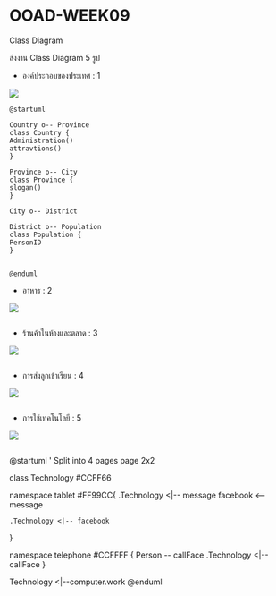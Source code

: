 # OOAD-WEEK09
Class Diagram

  ส่งงาน Class Diagram 5 รูป
   
* องค์ประกอบของประเทศ : 1

![](http://www.plantuml.com/plantuml/img/JOwn3eCm34JtV4L6El03J5ImTECNeX1Lbe9TsKub_XudYDBjzCvtlb4qi9OjkuaAAk-U-julJ5_0c7vmyCzr0mHH3Wg4tUFVKgEnOZ5-PLlH1BhVPF2IwHrQsensCTTEYEekSGwWJydjaxkbvPV4GlYQtPXmjTK7)
```
@startuml

Country o-- Province 
class Country {
Administration()
attravtions()
}

Province o-- City
class Province {
slogan()
}

City o-- District

District o-- Population
class Population {
PersonID
}


@enduml
```
* อาหาร : 2

![](http://www.plantuml.com/plantuml/img/SoWkIImgAStDuNBBpqzHiAdHrLN80x9oKf44YZAJaRWPYRb9fKNfgKLS8E2GcfS2r0u0)

```

```

* ร้านค้าในห้างและตลาด : 3

![](http://www.plantuml.com/plantuml/img/ZP51JiCm44NNzIbyWTx0YagBw8e5Oe5OJf9fQddiiSPEgnHnTnoYAWOsxFv_u-y_bdSfW-JHarB9sH11mEkE82NzeJPxwDmWF8R-mCIYemrERHv4-Be0mRwSOkbH5l0QnORXA8ZXJzoO9-QcqMzdXFmZTf-qDABwh3P96GKvJn4FltTvHoA-Bat_2HYZIuakBO_M7mKcfPv176PjJDCKJNHNtvItMtt1F626bh2c0mZPhYOdcywrz_C3bojdosLiLpl1n9LrfqwlphjLHtkxmMfRQErBX89s6Fhvpxu0)

```

```


* การส่งลูกเข้าเรียน : 4

![](http://www.plantuml.com/plantuml/img/JP31RiCm28RlF0LIpr7VOEfQQRtijCkq8tM8RSM1p2QgedNlFYTTeqeS3DyF_FXGZB9DGm8eVPIHCWru8TVxh9EqJfDcV1MBtnEVCxFipvhQ9wrBLCfnQpYj3P-1oMudpT8blN8-fea1LYc-qH3JZBlCRJDpgXn4ZJ5nPwZTnZMJU0P42x5WZUuEhYI6fbX9uUKP62ywBwNYWce2bXQNaV2OrJIt5_od26CrIvuV-MwCqk_Vem-sdCRoeUtNwWj_wewxQMDoWVEM5vkgqfwu2r9FztCjBV4BSAW-wiV-0G00)

```

```



* การใช้เทคโนโลยี : 5

![](http://www.plantuml.com/plantuml/img/RP312i8m44Jl-nK37ZpLWqX1y20KSXRq1zAurj8q6veK5VNVJHL5fNlOovkP7NOTekvYtrgQOkjj7L6xA5Z0wue33Hlpyvp8M1q2TcoEJgnK5qoAGgay9tAwvU2rOKHTMewOABLS5iMLa6RsPLdTiWn975Bg4mA7v2j56gp-qBZvBNz9xZ_7sR8_YkDNCwKm5DXm5yG1oMkqjIefQIJtmrBa7pFI-ZvoDpj9rz2QtJvzwm40)

```

```

@startuml
' Split into 4 pages
page 2x2

class Technology #CCFF66

namespace tablet #FF99CC{
    .Technology <|-- message
      facebook <-- message
    
    .Technology <|-- facebook
    
}

namespace telephone #CCFFFF {
  Person  -- callFace
  .Technology <|-- callFace
}

Technology <|--computer.work
@enduml
